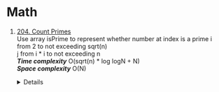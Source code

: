 # Math
1. [204. Count Primes](https://leetcode.com/problems/count-primes)  
   Use array isPrime to represent whether number at index is a prime
   i from 2 to not exceeding sqrt(n)  
   j from i * i to not exceeding n  
   ***Time complexity*** O(sqrt(n) * log logN + N)  
   ***Space complexity*** O(N)
   <details>
    
    ```python
      def countPrimes(self, n: int) -> int:
          if n < 2:
              return 0
  
          isPrime = [False, False] + [True] * (n - 2)
          for i in range(2, int(sqrt(n)) + 1):
              if isPrime[i]:
                  for j in range(i * i, n, i):
                      isPrime[j] = False
          
          return sum(isPrime)
    ```
   </details>
